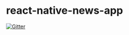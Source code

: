 # react-native-news-app

[![Gitter](https://badges.gitter.im/Join%20Chat.svg)](https://gitter.im/rosko/react-native-news-app?utm_source=badge&utm_medium=badge&utm_campaign=pr-badge&utm_content=badge)